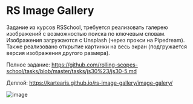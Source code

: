 # RS Image Gallery

Задание из курсов RSSchool, требуется реализовать галерею изображений с возможностью поиска по ключевым словам. Изображения загружаются с Unsplash (через прокси на Pipedream). Также реализовано открытие картинки на весь экран (подгружается версия изображения другого размера).

Полное задание: https://github.com/rolling-scopes-school/tasks/blob/master/tasks/js30%23/js30-5.md

Деплой: https://kartearis.github.io/rs-image-gallery/image-galery/

![image](https://user-images.githubusercontent.com/32914913/188744842-833d4aae-5368-40e6-9203-08804bc6f384.png)
